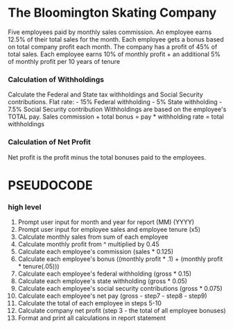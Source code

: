 # The Bloomington Skating Company

Five employees paid by monthly sales commission.
An employee earns 12.5% of their total sales for the month.
Each employee gets a bonus based on total company profit each month.
The company has a profit of 45% of total sales.
Each employee earns 10% of monthly profit + an additional 5% of monthly profit per 10 years of tenure

### Calculation of Withholdings

Calculate the Federal and State tax withholdings and Social Security contributions.
Flat rate:
    - 15% Federal withholding
    - 5% State withholding
    - 7.5% Social Security contribution
Withholdings are based on the employee's TOTAL pay.
Sales commission + total bonus = pay * withholding rate = total withholdings

### Calculation of Net Profit

Net profit is the profit minus the total bonuses paid to the employees.



# PSEUDOCODE

### high level

1. Prompt user input for month and year for report (MM) (YYYY)
2. Prompt user input for employee sales and employee tenure (x5)
3. Calculate monthly sales from sum of each employee
4. Calculate monthly profit from ^ multiplied by 0.45
5. Calculate each employee's commission (sales * 0.125)
6. Calculate each employee's bonus ((monthly profit * .1) + (monthly profit * tenure(.05)))
7. Calculate each employee's federal withholding (gross * 0.15)
8. Calculate each employee's state withholding (gross * 0.05)
9. Calculate each employee's social security contributions (gross * 0.075)
10. Calculate each employee's net pay (gross - step7 - step8 - step9)
11. Calculate the total of each employee in steps 5-10
12. Calculate company net profit (step 3 - the total of all employee bonuses)
13. Format and print all calculations in report statement



